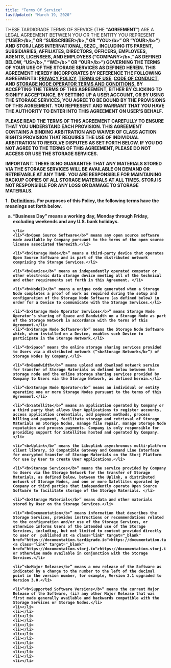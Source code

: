 ```yaml
---
title: "Terms Of Service"
lastUpdated: "March 19, 2020"
---
```


<p>THESE TARDIGRADE TERMS OF SERVICE (THE “<b>AGREEMENT</b>”) ARE A LEGAL AGREEMENT BETWEEN YOU OR THE ENTITY YOU REPRESENT (“<b>USER>/b>,” OR “<b>SUBSCRIBER>/b>,” OR “<b>YOU>/b>” OR “<b>YOUR>/b>”) AND STORJ LABS INTERNATIONAL, SEZC,, INCLUDING ITS PARENT, SUBSIDIARIES, AFFILIATES, DIRECTORS, OFFICERS, EMPLOYEES, AGENTS, LICENSEES, AND EMPLOYEES (“<b>COMPANY>/b>,” AS DEFINED BELOW, “<b>US>/b>,” “<b>WE>/b>” OR “<b>OUR>/b>”) GOVERNING THE TERMS OF YOUR  USE OF THE STORAGE SERVICES AS DEFINED HEREIN.  THIS AGREEMENT HEREBY INCORPORATES BY REFERENCE THE FOLLOWING AGREEMENTS: <a target="_blank" href="" class="link">PRIVACY POLICY</a>, <a target="_blank" href="" class="link">TERMS OF USE</a>, <a target="_blank" href="" class="link">CODE OF CONDUCT</a>, AND <a target="_blank" href="" class="link">STORAGE NODE OPERATOR TERMS AND CONDITIONS.</a>  BY ACCEPTING THE TERMS OF THIS AGREEMENT, EITHER BY CLICKING TO SIGNIFY ACCEPTANCE, BY SETTING UP A USER ACCOUNT, OR BY USING THE STORAGE SERVICES, YOU AGREE TO BE BOUND BY THE PROVISIONS OF THIS AGREEMENT.   YOU REPRESENT AND WARRANT THAT YOU HAVE THE AUTHORITY TO ENTER INTO THIS AGREEMENT ON USER’S BEHALF. </p>

<p><b>PLEASE READ THE TERMS OF THIS AGREEMENT CAREFULLY TO ENSURE THAT YOU UNDERSTAND EACH PROVISION. THIS AGREEMENT CONTAINS A BINDING ARBITRATION AND WAIVER OF CLASS ACTION RIGHTS PROVISION THAT REQUIRES THE USE OF INDIVIDUAL ARBITRATION TO RESOLVE DISPUTES AS SET FORTH BELOW.  IF YOU DO NOT AGREE TO THE TERMS OF THIS AGREEMENT, PLEASE DO NOT ACCESS OR USE THE STORAGE SERVICES.</b></p>

<p><b>IMPORTANT: THERE IS NO GUARANTEE THAT ANY MATERIALS STORED VIA THE STORAGE  SERVICES WILL BE AVAILABLE ON DEMAND OR RETRIEVABLE AT ANY TIME.  YOU ARE RESPONSIBLE FOR MAINTAINING BACKUP COPIES OF ALL STORAGE MATERIALS AT ALL TIMES. STORJ IS NOT RESPONSIBLE FOR ANY LOSS OR DAMAGE TO STORAGE MATERIALS.</b></p>

<p>1.&nbsp;&nbsp;<u>Definitions</u>.  For purposes of this Policy, the following terms have the meanings set forth below.</p>

<ol type="a">
	<li>“<b>Business Day</b>” means a working day, Monday through Friday, excluding weekends and any U.S. bank holidays.

	</li>
	<li>“<b>Open Source Software</b>” means any open source software made available by Company pursuant to the terms of the open source license associated therewith.</li>

	<li>“<b>Storage Node</b>” means a third-party device that operates Open Source Software and is part of the distributed network comprising the Storage Services.</li>

	<li>“<b>Device</b>” means an independently operated computer or other electronic data storage device meeting all of the technical and other requirements set forth in this Agreement. </li>

	<li>“<b>NodeID</b>” means a unique code generated when a Storage Node completes a proof of work as required during the setup and configuration of the Storage Node Software (as defined below) in order for a Device to communicate with the Storage Services.</li>

	<li>“<b>Storage Node Operator Services</b>” means Storage Node Operator’s sharing of Space and Bandwidth on a Storage Node as part of the Storage Network in accordance with the terms of this Agreement.</li>
	<li>“<b>Storage Node Software</b>” means the Storage Node Software which, when installed on a Device, enables such Device to participate in the Storage Network.</li>

	<li>“<b>Space” means the online storage sharing services provided to Users via a distributed network (“<b>Storage Network</b>”) of Storage Nodes by Company.</li>

	<li>“<b>Bandwidth</b>” means upload and download network service for transfer of Storage Materials as defined below between the storage node and the online storage sharing services provided by Company to Users via the Storage Network, as defined herein.</li>

	<li>“<b>Storage Node Operator</b>” means an individual or entity operating one or more Storage Nodes pursuant to the terms of this Agreement.</li>

	<li>“<b>Satellite</b>” means an application operated by Company or a third party that allows User Applications to register accounts, access application credentials, add payment methods, process billing and payment, facilitate storage and retrieval of Storage Materials on Storage Nodes, manage file repair, manage Storage Node reputation and process payments. Company is only responsible for providing support for Satellites hosted and operated by Company.</li>

	<li>“<b>Uplink</b>” means the Libuplink asynchronous multi-platform client library, S3 Compatible Gateway and Command Line Interface for encrypted transfer of Storage Materials on the Storj Platform for use by User to create User Applications.</li>

	<li>“<b>Storage Services</b>” means the service provided by Company to Users via the Storage Network for the transfer of Storage Materials, as defined below, between the Uplink, a distributed network of Storage Nodes, and one or more Satellites operated by Company or third parties that independently operate Open Source Software to facilitate storage of the Storage Materials. </li>

	<li>“<b>Storage Materials</b>” means data and other materials stored by User on the Storage Services.</li>

	<li>“<b>Documentation</b>” means information that describes the Storage Services, provides instructions or recommendations related to the configuration and/or use of the Storage Services, or otherwise informs Users of the intended use of the Storage Services, including, but not limited to content provided directly to user or  published at <a class="link" target="_blank" href="https://documentation.tardigrade.io">https://documentation.tardigrade.io</a>, <a class="link" target="_blank" href="https://documentation.storj.io">https://documentation.storj.io</a>, or otherwise made available in conjunction with the Storage Services.</li>

	<li>“<b>Major Release</b>” means a new release of the Software as indicated by a change to the number to the left of the decimal point in the version number, for example, Version 2.1 upgraded to Version 3.0.</li>

	<li>“<b>Supported Software Versions</b>” means the current Major Release of the Software, (ii) any other Major Release that was first made generally available and backwards compatible with the Storage Services or Storage Nodes.</li>
	<li></li>
	<li></li>
	<li></li>
	<li></li>
	<li></li>
	<li></li>
	<li></li>
	<li></li>
	<li></li>
	<li></li>
	<li></li>
	<li></li>
	<li></li>
</ol>
